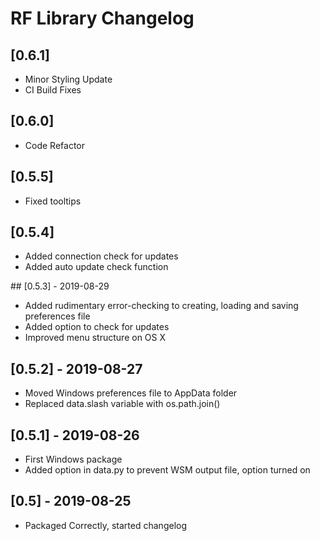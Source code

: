 # RF Library Changelog

## [0.6.1]
- Minor Styling Update
- CI Build Fixes

## [0.6.0]
- Code Refactor

## [0.5.5]
- Fixed tooltips

## [0.5.4]
- Added connection check for updates
- Added auto update check function

## [0.5.3] - 2019-08-29
- Added rudimentary error-checking to creating, loading and saving preferences file
- Added option to check for updates
- Improved menu structure on OS X

## [0.5.2] - 2019-08-27
- Moved Windows preferences file to AppData folder
- Replaced data.slash variable with os.path.join()

## [0.5.1] - 2019-08-26
- First Windows package
- Added option in data.py to prevent WSM output file, option turned on

## [0.5] - 2019-08-25
- Packaged Correctly, started changelog